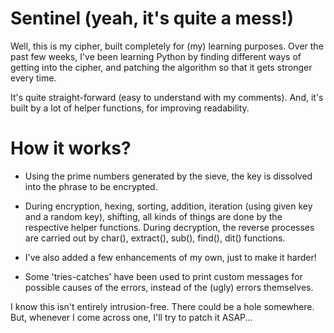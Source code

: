 Sentinel (yeah, it's quite a mess!)
========

Well, this is my cipher, built completely for (my) learning purposes. Over the past few weeks, I've been learning Python by finding different ways of getting into the cipher, and patching the algorithm so that it gets stronger every time.

It's quite straight-forward (easy to understand with my comments). And, it's built by a lot of helper functions, for improving readability.

How it works?
======
- Using the prime numbers generated by the sieve, the key is dissolved into the phrase to be encrypted.

- During encryption, hexing, sorting, addition, iteration (using given key and a random key), shifting, all kinds of things are done by the respective helper functions. During decryption, the reverse processes are carried out by char(), extract(), sub(), find(), dit() functions.

- I've also added a few enhancements of my own, just to make it harder!

- Some 'tries-catches' have been used to print custom messages for possible causes of the errors, instead of the (ugly) errors themselves.

I know this isn't entirely intrusion-free. There could be a hole somewhere. But, whenever I come across one, I'll try to patch it ASAP...